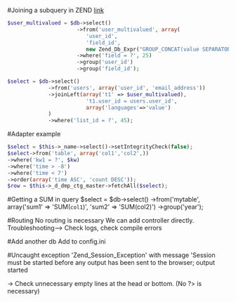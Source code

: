 #Joining a subquery in ZEND
[link](http://stackoverflow.com/questions/4715718/how-can-i-join-a-subquery-using-zend-db-select)
```php
$user_multivalued = $db->select()
                      ->from('user_multivalued', array(
                         'user_id',
                         'field_id',
                         new Zend_Db_Expr("GROUP_CONCAT(value SEPARATOR ',') AS value"))),
                      ->where('field = ?', 25)
                      ->group('user_id')
                      ->group('field_id');      

$select = $db->select()
             ->from('users', array('user_id', 'email_address'))
             ->joinLeft(array('t1' => $user_multivalued),
                         't1.user_id = users.user_id',
                         array('languages'=>'value')
             )
             ->where('list_id = ?', 45);
```

#Adapter example
```php
$select = $this->_name->select()->setIntegrityCheck(false);
$select->from('table', array('col1','col2',))
->where('kw1 = ?', $kw)
->where('time > -8')
->where('time < 7')
->order(array('time ASC', 'count DESC'));
$row = $this->_d_dmp_ctg_master->fetchAll($select);
```



#Getting a SUM in query
$select = $db->select()
    ->from('mytable', array('sum1' => 'SUM(`col1`)', 'sum2' => 'SUM(col2)')
    ->group('year');

#Routing
No routing is necessary
We can add controller directly.
Troubleshooting--> Check logs, check compile errors

#Add another db
Add to config.ini

#Uncaught exception 'Zend_Session_Exception' with message 'Session must be started before any output has been sent to the browser; output started

-> Check unnecessary empty lines at the head or bottom. (No ?> is necessary)

